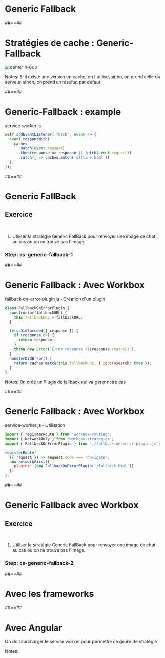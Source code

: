 <!-- .slide: class="transition bg-green" -->

# Generic Fallback

##==##

# Stratégies de cache : Generic-Fallback

![center h-800](./assets/images/cache-strategy-generic-fallback.png)

Notes:
Si il existe une version en cache, on l'utilise, sinon, on prend celle du serveur, sinon, on prend un résultat par défaut

##==##

<!-- .slide: class="with-code" -->

# Generic-Fallback : example

service-worker.js

```javascript
self.addEventListener('fetch', event => {
  event.respondWith(
    caches
      .match(event.request)
      .then(response => response || fetch(event.request))
      .catch(_ => caches.match('offline.html'))
  );
});
```

<!-- .element: class="big-code" -->

##==##

<!-- .slide: class="exercice" -->

# Generic FallBack

## Exercice

<br>

1. Utiliser la stratégie Generic FallBack pour renvoyer une image de chat au cas où on ne trouve pas l'image.

### Step: cs-generic-fallback-1

##==##

<!-- .slide: class="with-code" -->

# Generic Fallback : Avec Workbox

fallback-on-error-plugin.js - Création d'un plugin

```javascript
class FallbackOnErrorPlugin {
  constructor(fallbackURL) {
    this.fallbackURL = fallbackURL;
  }

  fetchDidSucceed({ response }) {
    if (response.ok) {
      return response;
    }
    throw new Error(`Error response (${response.status})`);
  }
  handlerDidError() {
    return caches.match(this.fallbackURL, { ignoreSearch: true });
  }
}
```

<!-- .element: class="big-code" -->

Notes:
On créé un Plugin de fallback qui va gérer notre cas

##==##

<!-- .slide: class="with-code" -->

# Generic Fallback : Avec Workbox

service-worker.js - Utilisation

```javascript
import { registerRoute } from 'workbox-routing';
import { NetworkOnly } from 'workbox-strategies';
import { FallbackOnErrorPlugin } from './fallback-on-error-plugin.js';

registerRoute(
  ({ request }) => request.mode === 'navigate',
  new NetworkFirst({
    plugins: [new FallbackOnErrorPlugin('/fallback.html')]
  })
);
```

<!-- .element: class="big-code" -->

##==##

<!-- .slide: class="exercice" -->

# Generic Fallback avec Workbox

## Exercice

<br>

1. Utiliser la stratégie Generic FallBack pour renvoyer une image de chat au cas où on ne trouve pas l'image.

### Step: cs-generic-fallback-2

##==##

<!-- .slide: class="transition bg-white" -->

# Avec les frameworks

##==##

<!-- .slide: class="with-code" -->

# Avec Angular

On doit surcharger le service worker pour permettre ce genre de stratégie

Notes:
